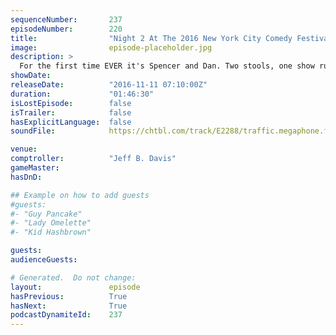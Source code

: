 ```yaml
---
sequenceNumber:       237
episodeNumber:        220
title:                "Night 2 At The 2016 New York City Comedy Festival!"
image:                episode-placeholder.jpg
description: >
  For the first time EVER it's Spencer and Dan. Two stools, one show runner, one game master. Watch both nights at harmontown.com/live, become a member!
showDate:             
releaseDate:          "2016-11-11 07:10:00Z"
duration:             "01:46:30"
isLostEpisode:        false
isTrailer:            false
hasExplicitLanguage:  false
soundFile:            https://chtbl.com/track/E2288/traffic.megaphone.fm/STA3937338382.mp3

venue:                
comptroller:          "Jeff B. Davis"
gameMaster:           
hasDnD:               

## Example on how to add guests
#guests:
#- "Guy Pancake"
#- "Lady Omelette"
#- "Kid Hashbrown"

guests:
audienceGuests:

# Generated.  Do not change:
layout:               episode
hasPrevious:          True
hasNext:              True
podcastDynamiteId:    237
---
```

